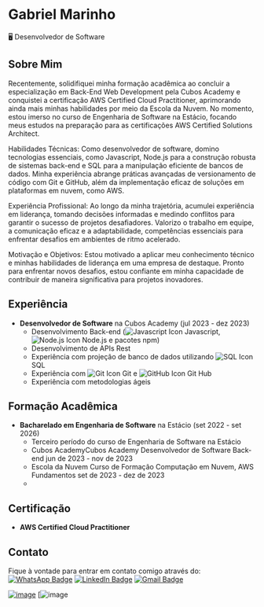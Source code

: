 # Gabriel Marinho

🖥️ Desenvolvedor de Software


## Sobre Mim
Recentemente, solidifiquei minha formação acadêmica ao concluir a especialização em Back-End Web Development pela Cubos Academy e conquistei a certificação AWS Certified Cloud Practitioner, aprimorando ainda mais minhas habilidades por meio da Escola da Nuvem. No momento, estou imerso no curso de Engenharia de Software na Estácio, focando meus estudos na preparação para as certificações AWS Certified Solutions Architect.

Habilidades Técnicas: Como desenvolvedor de software, domino tecnologias essenciais, como Javascript, Node.js para a construção robusta de sistemas back-end e SQL para a manipulação eficiente de bancos de dados. Minha experiência abrange práticas avançadas de versionamento de código com Git e GitHub, além da implementação eficaz de soluções em plataformas em nuvem, como AWS.

Experiência Profissional: Ao longo da minha trajetória, acumulei experiência em liderança, tomando decisões informadas e medindo conflitos para garantir o sucesso de projetos desafiadores. Valorizo o trabalho em equipe, a comunicação eficaz e a adaptabilidade, competências essenciais para enfrentar desafios em ambientes de ritmo acelerado.

Motivação e Objetivos: Estou motivado a aplicar meu conhecimento técnico e minhas habilidades de liderança em uma empresa de destaque. Pronto para enfrentar novos desafios, estou confiante em minha capacidade de contribuir de maneira significativa para projetos inovadores.

## Experiência
- **Desenvolvedor de Software** na Cubos Academy (jul 2023 - dez 2023)
  - Desenvolvimento Back-end (![Javascript Icon](https://img.icons8.com/color/16/000000/javascript--v1.png) Javascript, ![Node.js Icon](https://img.icons8.com/color/16/000000/nodejs.png) Node.js e pacotes npm)
  - Desenvolvimento de APIs Rest
  - Experiência com projeção de banco de dados utilizando ![SQL Icon](https://img.icons8.com/color/16/000000/sql.png) SQL
  - Experiência com ![Git Icon](https://img.icons8.com/color/16/000000/git.png) Git e ![GitHub Icon](https://img.icons8.com/color/16/000000/github.png) Git Hub
  - Experiência com metodologias ágeis


## Formação Acadêmica
- **Bacharelado em Engenharia de Software** na Estácio (set 2022 - set 2026)
  - Terceiro período do curso de Engenharia de Software na Estácio
  - Cubos AcademyCubos Academy Desenvolvedor de Software Back-end jun de 2023 - nov de 2023
  - Escola da Nuvem Curso de Formação Computação em Nuvem, AWS Fundamentos set de 2023 - dez de 2023
  - 
## Certificação
- **AWS Certified Cloud Practitioner**

## Contato
Fique à vontade para entrar em contato comigo através do:
[![WhatsApp Badge](https://img.shields.io/badge/WhatsApp-25D366?style=for-the-badge&logo=whatsapp&logoColor=white)](https://wa.me/5532984681942)
[![LinkedIn Badge](https://img.shields.io/badge/LinkedIn-0077B5?style=for-the-badge&logo=linkedin&logoColor=white)](https://www.linkedin.com/in/gabriel-marinho95/)
[![Gmail Badge](https://img.shields.io/badge/Gmail-D14836?style=for-the-badge&logo=gmail&logoColor=white)](mailto:gabriel18marinho@gmail.com)

[![image](https://github-profile-summary-cards.vercel.app/api/cards/profile-details?username=GabrielFMarinho&theme=nord_dark)](https://github.com/GabrielFMarinho)
[![image](https://github-readme-stats.vercel.app/api/top-langs/?username=GabrielFMarinho&layout=compact&bg_color=00000000)
